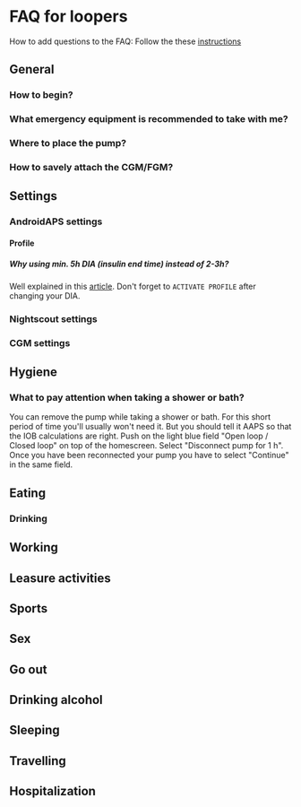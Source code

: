 # FAQ for loopers

How to add questions to the FAQ: Follow the these [instructions](http://androidaps.readthedocs.io/en/latest/make-a-PR.html)

## General

### How to begin?

### What emergency equipment is recommended to take with me?

### Where to place the pump?

### How to savely attach the CGM/FGM?

## Settings

### AndroidAPS settings

#### Profile
   
##### Why using min. 5h DIA (insulin end time) instead of 2-3h?
Well explained in this [article](/www.diabettech.com/insulin/why-we-are-regularly-wrong-in-the-duration-of-insulin-action-dia-times-we-use-and-why-it-matters/). Don't forget to `ACTIVATE PROFILE` after changing  your DIA.

### Nightscout settings

### CGM settings

## Hygiene

### What to pay attention when taking a shower or bath?
You can remove the pump while taking a shower or bath. For this short period of time you'll usually won't need it. But you should tell it AAPS  so that the IOB calculations are right. Push on the light blue field "Open loop / Closed loop" on top of the homescreen. Select "Disconnect pump for 1 h". Once you have been reconnected your pump you have to select "Continue" in the same field. 

## Eating

### Drinking

## Working

## Leasure activities

## Sports

## Sex

## Go out

## Drinking alcohol

## Sleeping

## Travelling

## Hospitalization
